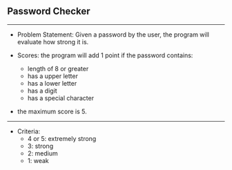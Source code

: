 ## Password Checker  
---  

* Problem Statement: Given a password by the user, the program will evaluate how strong it is.  
  
* Scores: the program will add 1 point if the password contains:  
    - length of 8 or greater  
    - has a upper letter  
    - has a lower letter  
    - has a digit  
    - has a special character  
* the maximum score is 5.
---
  
* Criteria:  
    - 4 or 5: extremely strong  
    - 3: strong  
    - 2: medium  
    - 1: weak